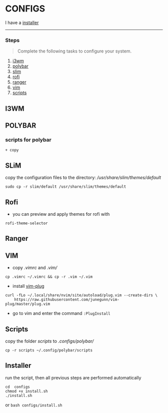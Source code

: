 # CONFIGS
I have a [installer](https://github.com/DONSIMON92/configs#installer)

---
### Steps

> Complete the following tasks to configure your system.

1. [i3wm](https://github.com/DONSIMON92/configs#i3wm "will transfer to the desired head")
2. [polybar](https://github.com/DONSIMON92/configs#polybar "will transfer to the desired head")
3. [slim](https://github.com/DONSIMON92/configs#slim "will transfer to the desired head")
4. [rofi](https://github.com/DONSIMON92/configs#rofi "will transfer to the desired head") 
5. [ranger](https://github.com/DONSIMON92/configs#ranger "will transfer to the desired head")
6. [vim](https:github.com/DONSIMON92/configs#vim "will transfer to the desired head")
7. [scripts](https://github.com/DONSIMON92/configs#scripts "will transfer to the desired head")

## I3WM



## POLYBAR

### scripts for polybar

    + copy

## SLiM

copy the configuration files to the directory: */usr/share/slim/themes/default*
```
sudo cp -r slim/default /usr/share/slim/themes/default
```

## Rofi

+ you can preview and apply themes for rofi with
```
rofi-theme-selector
```

## Ranger



## VIM

+ copy *.vimrc* and *.vim/*
```
cp .vimrc ~/.vimrc && cp -r .vim ~/.vim 
```

+ install [vim-plug](https://github.com/junegunn/vim-plug "github link")
```
curl -fLo ~/.local/share/nvim/site/autoload/plug.vim --create-dirs \
    https://raw.githubusercontent.com/junegunn/vim-plug/master/plug.vim
```
+ go to vim and enter the command `:PlugInstall`

## Scripts

copy the folder *scripts* to *.configs/polybar/*
```
cp -r scripts ~/.config/polybar/scripts
```

## Installer

run the script, then all previous steps are performed automatically
```
cd  configs
chmod +x install.sh
./install.sh
```
or `bash configs/install.sh`
